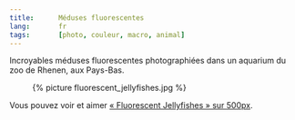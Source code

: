 ```yaml
--- 
title:      Méduses fluorescentes 
lang:       fr 
tags:       [photo, couleur, macro, animal]
---
```


Incroyables méduses fluorescentes photographiées dans un aquarium du zoo de Rhenen, aux Pays-Bas.

<figure>
  {% picture fluorescent_jellyfishes.jpg %}
</figure>

Vous pouvez voir et aimer [« Fluorescent Jellyfishes » sur 500px](http://500px.com/photo/338761).
